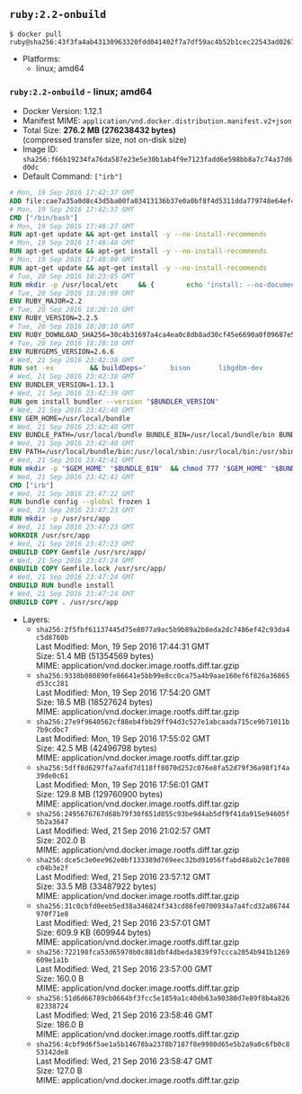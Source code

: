 ## `ruby:2.2-onbuild`

```console
$ docker pull ruby@sha256:43f3fa4ab43130963320fdd041402f7a7df59ac4b52b1cec22543ad026710146
```

-	Platforms:
	-	linux; amd64

### `ruby:2.2-onbuild` - linux; amd64

-	Docker Version: 1.12.1
-	Manifest MIME: `application/vnd.docker.distribution.manifest.v2+json`
-	Total Size: **276.2 MB (276238432 bytes)**  
	(compressed transfer size, not on-disk size)
-	Image ID: `sha256:f66b19234fa76da587e23e5e30b1ab4f9e7123fadd6e598bb8a7c74a37d6d0dc`
-	Default Command: `["irb"]`

```dockerfile
# Mon, 19 Sep 2016 17:42:37 GMT
ADD file:cae7a35a0d8c43d5ba00fa03413136b37e0a0bf8f4d5311dda779748e64ef425 in / 
# Mon, 19 Sep 2016 17:42:37 GMT
CMD ["/bin/bash"]
# Mon, 19 Sep 2016 17:46:27 GMT
RUN apt-get update && apt-get install -y --no-install-recommends 		ca-certificates 		curl 		wget 	&& rm -rf /var/lib/apt/lists/*
# Mon, 19 Sep 2016 17:46:48 GMT
RUN apt-get update && apt-get install -y --no-install-recommends 		bzr 		git 		mercurial 		openssh-client 		subversion 				procps 	&& rm -rf /var/lib/apt/lists/*
# Mon, 19 Sep 2016 17:48:09 GMT
RUN apt-get update && apt-get install -y --no-install-recommends 		autoconf 		automake 		bzip2 		file 		g++ 		gcc 		imagemagick 		libbz2-dev 		libc6-dev 		libcurl4-openssl-dev 		libdb-dev 		libevent-dev 		libffi-dev 		libgeoip-dev 		libglib2.0-dev 		libjpeg-dev 		libkrb5-dev 		liblzma-dev 		libmagickcore-dev 		libmagickwand-dev 		libmysqlclient-dev 		libncurses-dev 		libpng-dev 		libpq-dev 		libreadline-dev 		libsqlite3-dev 		libssl-dev 		libtool 		libwebp-dev 		libxml2-dev 		libxslt-dev 		libyaml-dev 		make 		patch 		xz-utils 		zlib1g-dev 	&& rm -rf /var/lib/apt/lists/*
# Tue, 20 Sep 2016 18:23:05 GMT
RUN mkdir -p /usr/local/etc 	&& { 		echo 'install: --no-document'; 		echo 'update: --no-document'; 	} >> /usr/local/etc/gemrc
# Tue, 20 Sep 2016 18:28:09 GMT
ENV RUBY_MAJOR=2.2
# Tue, 20 Sep 2016 18:28:10 GMT
ENV RUBY_VERSION=2.2.5
# Tue, 20 Sep 2016 18:28:10 GMT
ENV RUBY_DOWNLOAD_SHA256=30c4b31697a4ca4ea0c8db8ad30cf45e6690a0f09687e5d483c933c03ca335e3
# Tue, 20 Sep 2016 18:28:10 GMT
ENV RUBYGEMS_VERSION=2.6.6
# Wed, 21 Sep 2016 23:42:38 GMT
RUN set -ex 		&& buildDeps=' 		bison 		libgdbm-dev 		ruby 	' 	&& apt-get update 	&& apt-get install -y --no-install-recommends $buildDeps 	&& rm -rf /var/lib/apt/lists/* 		&& wget -O ruby.tar.gz "https://cache.ruby-lang.org/pub/ruby/$RUBY_MAJOR/ruby-$RUBY_VERSION.tar.gz" 	&& echo "$RUBY_DOWNLOAD_SHA256 *ruby.tar.gz" | sha256sum -c - 		&& mkdir -p /usr/src/ruby 	&& tar -xzf ruby.tar.gz -C /usr/src/ruby --strip-components=1 	&& rm ruby.tar.gz 		&& cd /usr/src/ruby 		&& { 		echo '#define ENABLE_PATH_CHECK 0'; 		echo; 		cat file.c; 	} > file.c.new 	&& mv file.c.new file.c 		&& autoconf 	&& ./configure --disable-install-doc 	&& make -j"$(nproc)" 	&& make install 		&& apt-get purge -y --auto-remove $buildDeps 	&& cd / 	&& rm -r /usr/src/ruby 		&& gem update --system "$RUBYGEMS_VERSION"
# Wed, 21 Sep 2016 23:42:38 GMT
ENV BUNDLER_VERSION=1.13.1
# Wed, 21 Sep 2016 23:42:39 GMT
RUN gem install bundler --version "$BUNDLER_VERSION"
# Wed, 21 Sep 2016 23:42:40 GMT
ENV GEM_HOME=/usr/local/bundle
# Wed, 21 Sep 2016 23:42:40 GMT
ENV BUNDLE_PATH=/usr/local/bundle BUNDLE_BIN=/usr/local/bundle/bin BUNDLE_SILENCE_ROOT_WARNING=1 BUNDLE_APP_CONFIG=/usr/local/bundle
# Wed, 21 Sep 2016 23:42:40 GMT
ENV PATH=/usr/local/bundle/bin:/usr/local/sbin:/usr/local/bin:/usr/sbin:/usr/bin:/sbin:/bin
# Wed, 21 Sep 2016 23:42:41 GMT
RUN mkdir -p "$GEM_HOME" "$BUNDLE_BIN" 	&& chmod 777 "$GEM_HOME" "$BUNDLE_BIN"
# Wed, 21 Sep 2016 23:42:42 GMT
CMD ["irb"]
# Wed, 21 Sep 2016 23:47:22 GMT
RUN bundle config --global frozen 1
# Wed, 21 Sep 2016 23:47:23 GMT
RUN mkdir -p /usr/src/app
# Wed, 21 Sep 2016 23:47:23 GMT
WORKDIR /usr/src/app
# Wed, 21 Sep 2016 23:47:23 GMT
ONBUILD COPY Gemfile /usr/src/app/
# Wed, 21 Sep 2016 23:47:24 GMT
ONBUILD COPY Gemfile.lock /usr/src/app/
# Wed, 21 Sep 2016 23:47:24 GMT
ONBUILD RUN bundle install
# Wed, 21 Sep 2016 23:47:24 GMT
ONBUILD COPY . /usr/src/app
```

-	Layers:
	-	`sha256:2f5fbf61137445d75e8077a9ac5b9b89a2b8eda2dc7486ef42c93da4c5d8760b`  
		Last Modified: Mon, 19 Sep 2016 17:44:31 GMT  
		Size: 51.4 MB (51354569 bytes)  
		MIME: application/vnd.docker.image.rootfs.diff.tar.gzip
	-	`sha256:9338b080890fe86641e5bb99e8cc0ca75a4b9aae160ef6f826a36865d53cc281`  
		Last Modified: Mon, 19 Sep 2016 17:54:20 GMT  
		Size: 18.5 MB (18527624 bytes)  
		MIME: application/vnd.docker.image.rootfs.diff.tar.gzip
	-	`sha256:27e9f9640562cf88eb4fbb29ff94d3c527e1abcaada715ce9b71011b7b9cdbc7`  
		Last Modified: Mon, 19 Sep 2016 17:55:02 GMT  
		Size: 42.5 MB (42496798 bytes)  
		MIME: application/vnd.docker.image.rootfs.diff.tar.gzip
	-	`sha256:5dff8d6297fa7aafd7d118ff8070d252c076e8fa52d79f36a98f1f4a39de0c61`  
		Last Modified: Mon, 19 Sep 2016 17:56:01 GMT  
		Size: 129.8 MB (129760900 bytes)  
		MIME: application/vnd.docker.image.rootfs.diff.tar.gzip
	-	`sha256:2495676767d68b79f30f651d055c93be9d4ab5df9f41da915e94605f5b2a3647`  
		Last Modified: Wed, 21 Sep 2016 21:02:57 GMT  
		Size: 202.0 B  
		MIME: application/vnd.docker.image.rootfs.diff.tar.gzip
	-	`sha256:dce5c3e0ee962e0bf133389d769eec32bd91056ffabd48ab2c1e7808c04b3e2f`  
		Last Modified: Wed, 21 Sep 2016 23:57:12 GMT  
		Size: 33.5 MB (33487922 bytes)  
		MIME: application/vnd.docker.image.rootfs.diff.tar.gzip
	-	`sha256:31c0cbfd0eeb5ed38a346824f343cd86fe0700934a7a4fcd32a86744970f71e8`  
		Last Modified: Wed, 21 Sep 2016 23:57:01 GMT  
		Size: 609.9 KB (609944 bytes)  
		MIME: application/vnd.docker.image.rootfs.diff.tar.gzip
	-	`sha256:722198fca53d65970b0c881dbf4dbeda3839f97ccca2054b941b1269609e1a1b`  
		Last Modified: Wed, 21 Sep 2016 23:57:00 GMT  
		Size: 160.0 B  
		MIME: application/vnd.docker.image.rootfs.diff.tar.gzip
	-	`sha256:51d6d66789cb0664bf3fcc5e1859a1c40db63a90380d7e89f8b4a82682338724`  
		Last Modified: Wed, 21 Sep 2016 23:58:46 GMT  
		Size: 186.0 B  
		MIME: application/vnd.docker.image.rootfs.diff.tar.gzip
	-	`sha256:4cbf9d6f5ae1a5b14678ba2378b7187f8e9980d65e5b2a9a0c6fb0c853142de8`  
		Last Modified: Wed, 21 Sep 2016 23:58:47 GMT  
		Size: 127.0 B  
		MIME: application/vnd.docker.image.rootfs.diff.tar.gzip

